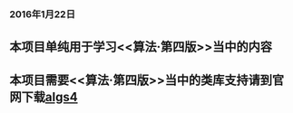 #
### 2016年1月22日
##  本项目单纯用于学习<<算法·第四版>>当中的内容
##  本项目需要<<算法·第四版>>当中的类库支持请到官网下载[algs4](http://algs4.cs.princeton.edu/home/)
